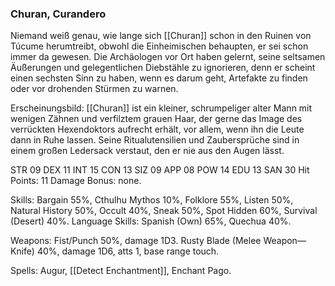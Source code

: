 ### Churan, Curandero

Niemand weiß genau, wie lange sich [[Churan]] schon in den Ruinen von Túcume herumtreibt, obwohl die Einheimischen behaupten, er sei schon immer da gewesen. Die Archäologen vor Ort haben gelernt, seine seltsamen Äußerungen und gelegentlichen Diebstähle zu ignorieren, denn er scheint einen sechsten Sinn zu haben, wenn es darum geht, Artefakte zu finden oder vor drohenden Stürmen zu warnen.

Erscheinungsbild: [[Churan]] ist ein kleiner, schrumpeliger alter Mann mit wenigen Zähnen und verfilztem grauen Haar, der gerne das Image des verrückten Hexendoktors aufrecht erhält, vor allem, wenn ihn die Leute dann in Ruhe lassen.
Seine Ritualutensilien und Zaubersprüche sind in einem großen Ledersack verstaut, den er nie aus den Augen lässt.

STR 09 DEX 11 INT 15 CON 13
SIZ 09 APP 08 POW 14 EDU 13
SAN 30 Hit Points: 11
Damage Bonus: none.

Skills: Bargain 55%, Cthulhu Mythos 10%, Folklore 55%,
Listen 50%, Natural History 50%, Occult 40%,
Sneak 50%, Spot Hidden 60%, Survival (Desert) 40%.
Language Skills: Spanish (Own) 65%, Quechua 40%.

Weapons: Fist/Punch 50%, damage 1D3.
Rusty Blade (Melee Weapon—Knife) 40%, damage 1D6,
atts 1, base range touch.

Spells: Augur, [[Detect Enchantment]], Enchant Pago.